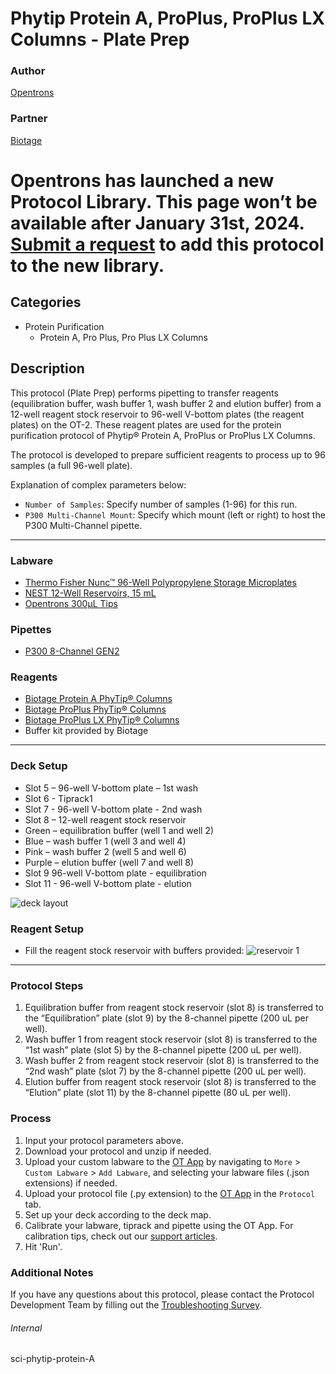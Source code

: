 # Phytip Protein A, ProPlus, ProPlus LX Columns - Plate Prep

### Author
[Opentrons](https://opentrons.com/)

### Partner
[Biotage](https://www.biotage.com/)


# Opentrons has launched a new Protocol Library. This page won’t be available after January 31st, 2024. [Submit a request](https://docs.google.com/forms/d/e/1FAIpQLSdYYp9QCKow4nn0KlCVsMS3HX0eJ0N9O7-erajKvcpT0lWbSg/viewform) to add this protocol to the new library.

## Categories
* Protein Purification
	* Protein A, Pro Plus, Pro Plus LX Columns

## Description
This protocol (Plate Prep) performs pipetting to transfer reagents (equilibration buffer, wash buffer 1, wash buffer 2 and elution buffer) from a 12-well reagent stock reservoir to 96-well V-bottom plates (the reagent plates) on the OT-2. These reagent plates are used for the protein purification protocol of Phytip® Protein A, ProPlus or ProPlus LX Columns.

The protocol is developed to prepare sufficient reagents to process up to 96 samples (a full 96-well plate).

Explanation of complex parameters below:
* `Number of Samples`: Specify number of samples (1-96) for this run.
* `P300 Multi-Channel Mount`: Specify which mount (left or right) to host the P300 Multi-Channel pipette.


---

### Labware
* [Thermo Fisher Nunc™ 96-Well Polypropylene Storage Microplates](https://www.thermofisher.com/order/catalog/product/249946?SID=srch-hj-249946)
* [NEST 12-Well Reservoirs, 15 mL](https://shop.opentrons.com/nest-12-well-reservoirs-15-ml/)
* [Opentrons 300µL Tips](https://shop.opentrons.com/opentrons-300ul-tips-1000-refills/)

### Pipettes
* [P300 8-Channel GEN2](https://opentrons.com/pipettes/)

### Reagents
* [Biotage Protein A PhyTip® Columns](https://www.biotage.com/protein-a-phytip-column)
* [Biotage ProPlus PhyTip® Columns](https://www.biotage.com/proplus-phytip-column)
* [Biotage ProPlus LX PhyTip® Columns](https://www.biotage.com/proplus-phytip-column)
* Buffer kit provided by Biotage


---

### Deck Setup
* Slot 5 – 96-well V-bottom plate – 1st wash
* Slot 6 - Tiprack1
* Slot 7 - 96-well V-bottom plate - 2nd wash
* Slot 8 – 12-well reagent stock reservoir
* Green – equilibration buffer (well 1 and well 2)
* Blue – wash buffer 1 (well 3 and well 4)
* Pink – wash buffer 2 (well 5 and well 6)
* Purple – elution buffer (well 7 and well 8)
* Slot 9 96-well V-bottom plate - equilibration
* Slot 11 - 96-well V-bottom plate - elution

![deck layout](https://opentrons-protocol-library-website.s3.amazonaws.com/custom-README-images/sci-phytip-protein-A/Screen+Shot+2022-06-08+at+2.50.25+PM.png)

### Reagent Setup
* Fill the reagent stock reservoir with buffers provided:
![reservoir 1](https://opentrons-protocol-library-website.s3.amazonaws.com/custom-README-images/sci-phytip-protein-A/Screen+Shot+2022-06-08+at+2.53.55+PM.png)

---

### Protocol Steps
1. Equilibration buffer from reagent stock reservoir (slot 8) is transferred to the “Equilibration” plate (slot 9) by the 8-channel pipette (200 uL per well).
2. Wash buffer 1 from reagent stock reservoir (slot 8) is transferred to the “1st wash” plate (slot 5) by the 8-channel pipette (200 uL per well).
3. Wash buffer 2 from reagent stock reservoir (slot 8) is transferred to the “2nd wash” plate (slot 7) by the 8-channel pipette (200 uL per well).
4. Elution buffer from reagent stock reservoir (slot 8) is transferred to the “Elution” plate (slot 11) by the 8-channel pipette (80 uL per well).


### Process
1. Input your protocol parameters above.
2. Download your protocol and unzip if needed.
3. Upload your custom labware to the [OT App](https://opentrons.com/ot-app) by navigating to `More` > `Custom Labware` > `Add Labware`, and selecting your labware files (.json extensions) if needed.
4. Upload your protocol file (.py extension) to the [OT App](https://opentrons.com/ot-app) in the `Protocol` tab.
5. Set up your deck according to the deck map.
6. Calibrate your labware, tiprack and pipette using the OT App. For calibration tips, check out our [support articles](https://support.opentrons.com/en/collections/1559720-guide-for-getting-started-with-the-ot-2).
7. Hit 'Run'.

### Additional Notes
If you have any questions about this protocol, please contact the Protocol Development Team by filling out the [Troubleshooting Survey](https://protocol-troubleshooting.paperform.co/).

###### Internal
sci-phytip-protein-A
